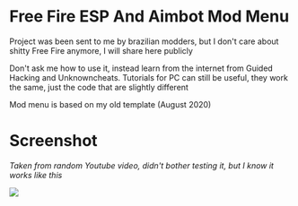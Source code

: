 # Free Fire ESP And Aimbot Mod Menu
Project was been sent to me by brazilian modders, but I don't care about shitty Free Fire anymore, I will share here publicly

Don't ask me how to use it, instead learn from the internet from Guided Hacking and Unknowncheats. Tutorials for PC can still be useful, they work the same, just the code that are slightly different

Mod menu is based on my old template (August 2020)

# Screenshot
*Taken from random Youtube video, didn't bother testing it, but I know it works like this*

![](https://i.imgur.com/gHsr5Cx.png)
